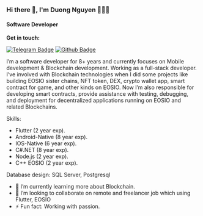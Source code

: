 ### Hi there 👋, I'm Duong Nguyen 👨🏻‍💻

#### Software Developer

**Get in touch:**

[![Telegram Badge](https://img.shields.io/badge/-Cra5hs-0072b1?style=flat&logo=Telegram&logoColor=white&link=https://t.me/Cr5sh)](https://t.me/Cra5hs) 
[![Github Badge](https://img.shields.io/badge/-Cra5hs-grey?style=flat&logo=github&logoColor=white&link=https://github.com/Cra5hs/)](https://www.github.com/Cra5hs/)

I’m a software developer for 8+ years and currently focuses on Mobile development & Blockchain development. 
Working as a full-stack developer. 
I’ve involved with Blockchain technologies when I did some projects like building EOSIO sister chains, NFT token, DEX, crypto wallet app, smart contract for game, and other kinds on EOSIO. 
Now I’m also responsible for developing smart contracts, provide assistance with testing, debugging, and deployment for decentralized applications running on EOSIO and related Blockchains.


Skills: 
- Flutter (2 year exp).
- Android-Native (8 year exp).
- IOS-Native (6 year exp).
- C#.NET (8 year exp).
- Node.js (2 year exp).
- C++ EOSIO (2 year exp).


Database design: SQL Server, Postgresql

- 🌱 I’m currently learning more about Blockchain.
- 👯 I’m looking to collaborate on remote and freelancer job which using Flutter, EOSIO
- ⚡ Fun fact: Working with passion.
